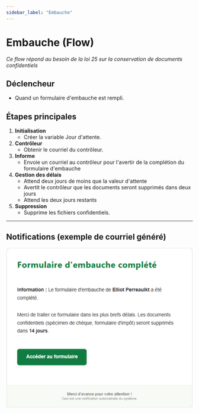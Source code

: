 ```yaml
---
sidebar_label: "Embauche"
---
```


# Embauche (Flow)
*Ce flow répond au besoin de la loi 25 sur la conservation de documents confidentiels*

## Déclencheur
- Quand un formulaire d'embauche est rempli.

## Étapes principales
1. **Initialisation**
   - Créer la variable Jour d'attente.
2. **Contrôleur**
   - Obtenir le courriel du contrôleur.
3. **Informe**
   - Envoie un courriel au contrôleur pour l'avertir de la complétion du formulaire d'embauche
4. **Gestion des délais**
   - Attend deux jours de moins que la valeur d'attente
   - Avertit le contrôleur que les documents seront supprimés dans deux jours
   - Attend les deux jours restants
5. **Suppression**
   - Supprime les fichiers confidentiels.
---

## Notifications (exemple de courriel généré)

![Exemple d'email d'embauche](/img/email-embauche.png)
